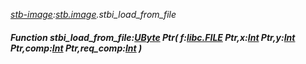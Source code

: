 _[stb-image](../../modules/stb-image/stb-image-module.md):[stb.image](stb:stb-image.md).stbi\_load\_from\_file_
##### Function stbi\_load\_from\_file:[UByte](../../modules/wonkey/wonkey-types-ubyte.md) Ptr( f:[libc.FILE](../../modules/libc/libc-file.md) Ptr,x:[Int](../../modules/wonkey/wonkey-types-int.md) Ptr,y:[Int](../../modules/wonkey/wonkey-types-int.md) Ptr,comp:[Int](../../modules/wonkey/wonkey-types-int.md) Ptr,req_comp:[Int](../../modules/wonkey/wonkey-types-int.md) )
